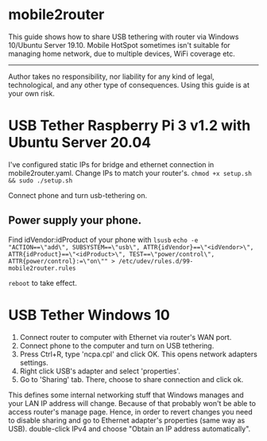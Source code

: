 # mobile2router

This guide shows how to share USB tethering with router via Windows 10/Ubuntu Server 19.10. Mobile HotSpot sometimes isn't suitable for managing home network, due to multiple devices, WiFi coverage etc.

---

Author takes no responsibility, nor liability for any kind of legal, technological, and any other type of consequences. Using this guide is at your own risk.


# USB Tether Raspberry Pi 3 v1.2 with Ubuntu Server 20.04
I've configured static IPs for bridge and ethernet connection in mobile2router.yaml. Change IPs to match your router's.
`chmod +x setup.sh && sudo ./setup.sh`

Connect phone and turn usb-tethering on.

## Power supply your phone.
Find idVendor:idProduct of your phone with `lsusb`
`echo -e "ACTION==\"add\", SUBSYSTEM==\"usb\", ATTR{idVendor}==\"<idVendor>\", ATTR{idProduct}==\"<idProduct>\", TEST==\"power/control\", ATTR{power/control}:=\"on\"" > /etc/udev/rules.d/99-mobile2router.rules`

`reboot` to take effect.

# USB Tether Windows 10
1. Connect router to computer with Ethernet via router's WAN port.
2. Connect phone to the computer and turn on USB tethering.
3. Press Ctrl+R, type 'ncpa.cpl' and click OK. This opens network adapters settings.
4. Right click USB's adapter and select 'properties'.
5. Go to 'Sharing' tab. There, choose to share connection and click ok.

This defines some internal networking stuff that Windows manages and your LAN IP address will change. Because of that probably won't be able to access router's manage page. Hence, in order to revert changes you need to disable sharing and go to Ethernet adapter's properties (same way as USB). double-click IPv4 and choose "Obtain an IP address automatically".